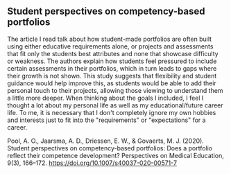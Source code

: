 ## Student perspectives on competency-based portfolios

The article I read talk about how student-made portfolios are often built using either educative requirements alone, or projects and assessments that fit only the students best attributes and none that showcase difficulty or weakness. The authors explain how students feel pressured to include certain assessments in their portfolios, which in turn leads to gaps where their growth is not shown. This study suggests that flexibility and student guidance would help improve this, as students would be able to add their personal touch to their projects, allowing those viewing to understand them a little more deeper.
When thinking about the goals I included, I feel I thought a lot about my personal life as well as my educational/future career life. To me, it is necessary that I don't completely ignore my own hobbies and interests just to fit into the "requirements" or "expectations" for a career.

Pool, A. O., Jaarsma, A. D., Driessen, E. W., & Govaerts, M. J. (2020). Student perspectives on competency-based portfolios: Does a&nbsp;portfolio reflect their competence development? Perspectives on Medical Education, 9(3), 166–172. https://doi.org/10.1007/s40037-020-00571-7 